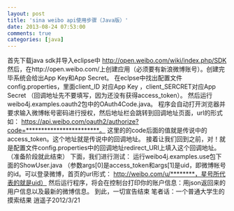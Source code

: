 ```yaml
---
layout: post
title: 'sina weibo api使用步骤（Java版）'
date: 2013-08-24 07:53:00
comments: true
categories: [java]
---
```

首先下载java sdk并导入eclipse中 http://open.weibo.com/wiki/index.php/SDK
然后，在http://open.weibo.com/上创建应用（必须要有新浪微博账号）。创建完毕系统会给出App Key和App Secret。
在eclpse中找出配置文件config.properties，里面client_ID 对应App Key ，client_SERCRET对应App Secret
（回调地址先不要填写，因为还没有获得access_token）。
然后运行weibo4j.examples.oauth2包中的OAuth4Code.java。
程序会自动打开浏览器并要求输入微博帐号密码进行授权，然后地址栏会跳转到回调地址页面，url的形式如：
https://api.weibo.com/oauth2/authorize?code=************************。
这里的的code后面的值就是传说中的access_token。这个地址就是传说中的回调地址。
接着让我们回到之前，对！就是配置文件config.properties中的回调地址redirect_URI上填入这个回调地址。
（准备阶段就此结束）
下面，我们进行测试：
运行weibo4j.examples.use包下面的ShowUser.java
（参数args[0]是access_token和args[1]是uid，即微博帐号的id。可以登录微博，首页的url形式：
http://weibo.com/u/********，星号所代表的就是uid）
然后运行程序，将会在控制台打印你的账户信息：用json返回来的用户信息以及最新的微博信息。
到此，一切宣告结束
笔者话：一个普通大学生的摸索结果
逍遥子2012/3/21